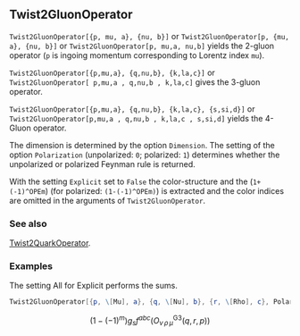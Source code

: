 ## Twist2GluonOperator

`Twist2GluonOperator[{p, mu, a}, {nu, b}]` or `Twist2GluonOperator[p, {mu, a}, {nu, b}]` or `Twist2GluonOperator[p, mu,a, nu,b]` yields the 2-gluon operator (`p` is ingoing momentum corresponding to Lorentz index `mu`).

`Twist2GluonOperator[{p,mu,a}, {q,nu,b}, {k,la,c}]` or `Twist2GluonOperator[ p,mu,a , q,nu,b , k,la,c]` gives the 3-gluon operator.

`Twist2GluonOperator[{p,mu,a}, {q,nu,b}, {k,la,c}, {s,si,d}]` or `Twist2GluonOperator[p,mu,a , q,nu,b , k,la,c , s,si,d]` yields the 4-Gluon operator.

The dimension is determined by the option `Dimension`. The setting of the option `Polarization` (unpolarized: `0`; polarized: `1`) determines whether the unpolarized or polarized Feynman rule is returned.

With the setting `Explicit` set to `False` the color-structure and the (`1+(-1)^OPEm`) (for polarized: `(1-(-1)^OPEm)`) is extracted and the color indices are omitted in the arguments of `Twist2GluonOperator`.

### See also

[Twist2QuarkOperator](Twist2QuarkOperator).

### Examples

The setting All for Explicit performs the sums.

```mathematica
Twist2GluonOperator[{p, \[Mu], a}, {q, \[Nu], b}, {r, \[Rho], c}, Polarization -> 1, Explicit -> All]
```

$$\left(1-(-1)^m\right) g_s f^{abc} \left(O_{\nu \, \rho \, \mu }^{\text{G3}}(q,r,p)\right)$$